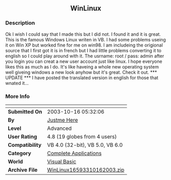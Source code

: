 ﻿<div align="center">

## WinLinux


</div>

### Description

Ok I wish I could say that I made this but I did not. I found it and it is great. This is the famous Windows Linux writen in VB. I had some problems useing it on Win XP but worked fine for me on win98. I am includeing the origional source that I first got it is in french but I had little problems converting it to english so I could play around with it. The usrname: root / pass: admin after you login you can creat a new user account just like linux. I hope everyone likes this as much as I do. It's like haveing a whole new operating system well giveing windows a new look anyhow but it's great. Check it out. *** UPDATE *** I have posted the translated version in english for those that wnated it...
 
### More Info
 


<span>             |<span>
---                |---
**Submitted On**   |2003-10-16 05:32:06
**By**             |[Justme Here](https://github.com/Planet-Source-Code/PSCIndex/blob/master/ByAuthor/justme-here.md)
**Level**          |Advanced
**User Rating**    |4.8 (19 globes from 4 users)
**Compatibility**  |VB 4\.0 \(32\-bit\), VB 5\.0, VB 6\.0
**Category**       |[Complete Applications](https://github.com/Planet-Source-Code/PSCIndex/blob/master/ByCategory/complete-applications__1-27.md)
**World**          |[Visual Basic](https://github.com/Planet-Source-Code/PSCIndex/blob/master/ByWorld/visual-basic.md)
**Archive File**   |[WinLinux16593310162003\.zip](https://github.com/Planet-Source-Code/justme-here-winlinux__1-49258/archive/master.zip)








